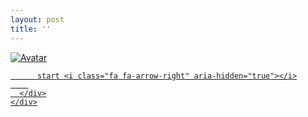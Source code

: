 ```yaml
---
layout: post
title: ''
---
```





<p class="imglist">

<div class="image-container">
  <a href="https://pic.superbed.cn/item/5dabd04d451253d178084a54.jpg"  data-fancybox="images">
    <img src="https://cxcxcx.cx/assets/img/cx/cx0001/c.jpg" alt="Avatar" class="image" />
    <div class="overlay">
      <div class="text">
        
          start <i class="fa fa-arrow-right" aria-hidden="true"></i>
        
      </div>
    </div>
  </a>
</div>




  <a href="https://pic.superbed.cn/item/5dabd04d451253d178084a59.jpg" data-fancybox="images"><img src="" /></a>

  <a href="https://pic.superbed.cn/item/5dabd04d451253d178084a5e.jpg" data-fancybox="images"><img src="" /></a>

  <a href="https://pic.superbed.cn/item/5dabd04d451253d178084a63.jpg" data-fancybox="images"><img src="" /></a>

  <a href="https://pic.superbed.cn/item/5dabd04d451253d178084a67.jpg" data-fancybox="images"><img src="" /></a>

  <a href="https://pic.superbed.cn/item/5dabd04d451253d178084a6c.jpg" data-fancybox="images"><img src="" /></a>

  <a href="https://pic.superbed.cn/item/5dabd04d451253d178084a71.jpg" data-fancybox="images"><img src="" /></a>

  <a href="https://pic.superbed.cn/item/5dabd04d451253d178084a77.jpg" data-fancybox="images"><img src="" /></a>

  <a href="https://pic.superbed.cn/item/5dabd04d451253d178084a7d.jpg" data-fancybox="images"><img src="" /></a>

  <a href="https://pic.superbed.cn/item/5dabd04d451253d178084a88.jpg" data-fancybox="images"><img src="" /></a>

  <a href="https://pic.superbed.cn/item/5dabd04d451253d178084a93.jpg" data-fancybox="images"><img src="" /></a>

  <a href="https://pic.superbed.cn/item/5dabd04d451253d178084a97.jpg" data-fancybox="images"><img src="" /></a>

  <a href="https://pic.superbed.cn/item/5dabd04d451253d178084a9e.jpg" data-fancybox="images"><img src="" /></a>

  <a href="https://pic.superbed.cn/item/5dabd04d451253d178084aa3.jpg" data-fancybox="images"><img src="" /></a>

  <a href="https://pic.superbed.cn/item/5dabd04d451253d178084aae.jpg" data-fancybox="images"><img src="" /></a>

  <a href="https://pic.superbed.cn/item/5dabd04d451253d178084ab2.jpg" data-fancybox="images"><img src="" /></a>

  <a href="https://pic.superbed.cn/item/5dabd04d451253d178084abb.jpg" data-fancybox="images"><img src="" /></a>

  <a href="https://pic.superbed.cn/item/5dabd04d451253d178084ac1.jpg" data-fancybox="images"><img src="" /></a>

  <a href="https://pic.superbed.cn/item/5dabd04d451253d178084ac8.jpg" data-fancybox="images"><img src="" /></a>



</p>
